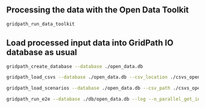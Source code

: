 ## Processing the data with the Open Data Toolkit

```bash
gridpath_run_data_toolkit
```

## Load processed input data into GridPath IO database as usual

```bash
gridpath_create_database --database ./open_data.db
```

```bash
gridpath_load_csvs --database ./open_data.db --csv_location ./csvs_open_data
```

```bash
gridpath_load_scenarios --database ./open_data.db --csv_path ./csvs_open_data/scenarios.csv
```

```bash
gridpath_run_e2e --database ./db/open_data.db --log --n_parallel_get_inputs 24 --n_parallel_solve 24 --scenario_location ./scenarios --scenario test_w_tx_days
```
